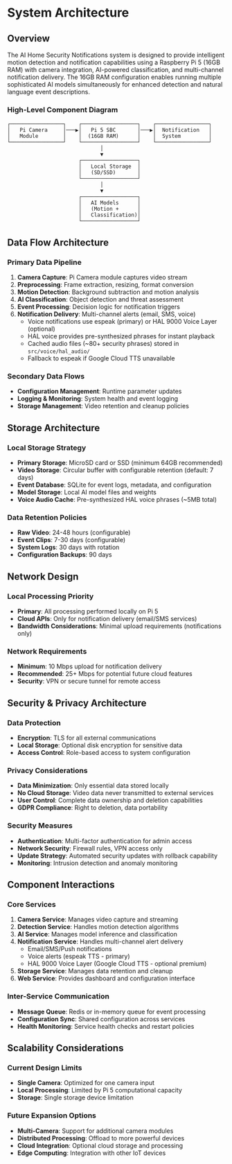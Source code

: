 # System Architecture

## Overview

The AI Home Security Notifications system is designed to provide intelligent motion detection and notification capabilities using a Raspberry Pi 5 (16GB RAM) with camera integration, AI-powered classification, and multi-channel notification delivery. The 16GB RAM configuration enables running multiple sophisticated AI models simultaneously for enhanced detection and natural language event descriptions.

### High-Level Component Diagram

```
┌─────────────────┐    ┌──────────────────┐    ┌─────────────────┐
│   Pi Camera     │───▶│   Pi 5 SBC       │───▶│  Notification   │
│   Module        │    │  (16GB RAM)      │    │  System         │
└─────────────────┘    └──────────────────┘    └─────────────────┘
                              │
                              ▼
                       ┌──────────────────┐
                       │   Local Storage  │
                       │   (SD/SSD)       │
                       └──────────────────┘
                              │
                              ▼
                       ┌──────────────────┐
                       │   AI Models      │
                       │   (Motion +      │
                       │   Classification)│
                       └──────────────────┘
```

## Data Flow Architecture

### Primary Data Pipeline
1. **Camera Capture**: Pi Camera module captures video stream
2. **Preprocessing**: Frame extraction, resizing, format conversion
3. **Motion Detection**: Background subtraction and motion analysis
4. **AI Classification**: Object detection and threat assessment
5. **Event Processing**: Decision logic for notification triggers
6. **Notification Delivery**: Multi-channel alerts (email, SMS, voice)
   - Voice notifications use espeak (primary) or HAL 9000 Voice Layer (optional)
   - HAL voice provides pre-synthesized phrases for instant playback
   - Cached audio files (~80+ security phrases) stored in `src/voice/hal_audio/`
   - Fallback to espeak if Google Cloud TTS unavailable

### Secondary Data Flows
- **Configuration Management**: Runtime parameter updates
- **Logging & Monitoring**: System health and event logging
- **Storage Management**: Video retention and cleanup policies

## Storage Architecture

### Local Storage Strategy
- **Primary Storage**: MicroSD card or SSD (minimum 64GB recommended)
- **Video Storage**: Circular buffer with configurable retention (default: 7 days)
- **Event Database**: SQLite for event logs, metadata, and configuration
- **Model Storage**: Local AI model files and weights
- **Voice Audio Cache**: Pre-synthesized HAL voice phrases (~5MB total)

### Data Retention Policies
- **Raw Video**: 24-48 hours (configurable)
- **Event Clips**: 7-30 days (configurable)
- **System Logs**: 30 days with rotation
- **Configuration Backups**: 90 days

## Network Design

### Local Processing Priority
- **Primary**: All processing performed locally on Pi 5
- **Cloud APIs**: Only for notification delivery (email/SMS services)
- **Bandwidth Considerations**: Minimal upload requirements (notifications only)

### Network Requirements
- **Minimum**: 10 Mbps upload for notification delivery
- **Recommended**: 25+ Mbps for potential future cloud features
- **Security**: VPN or secure tunnel for remote access

## Security & Privacy Architecture

### Data Protection
- **Encryption**: TLS for all external communications
- **Local Storage**: Optional disk encryption for sensitive data
- **Access Control**: Role-based access to system configuration

### Privacy Considerations
- **Data Minimization**: Only essential data stored locally
- **No Cloud Storage**: Video data never transmitted to external services
- **User Control**: Complete data ownership and deletion capabilities
- **GDPR Compliance**: Right to deletion, data portability

### Security Measures
- **Authentication**: Multi-factor authentication for admin access
- **Network Security**: Firewall rules, VPN access only
- **Update Strategy**: Automated security updates with rollback capability
- **Monitoring**: Intrusion detection and anomaly monitoring

## Component Interactions

### Core Services
1. **Camera Service**: Manages video capture and streaming
2. **Detection Service**: Handles motion detection algorithms
3. **AI Service**: Manages model inference and classification
4. **Notification Service**: Handles multi-channel alert delivery
   - Email/SMS/Push notifications
   - Voice alerts (espeak TTS - primary)
   - HAL 9000 Voice Layer (Google Cloud TTS - optional premium)
5. **Storage Service**: Manages data retention and cleanup
6. **Web Service**: Provides dashboard and configuration interface

### Inter-Service Communication
- **Message Queue**: Redis or in-memory queue for event processing
- **Configuration Sync**: Shared configuration across services
- **Health Monitoring**: Service health checks and restart policies

## Scalability Considerations

### Current Design Limits
- **Single Camera**: Optimized for one camera input
- **Local Processing**: Limited by Pi 5 computational capacity
- **Storage**: Single storage device limitation

### Future Expansion Options
- **Multi-Camera**: Support for additional camera modules
- **Distributed Processing**: Offload to more powerful devices
- **Cloud Integration**: Optional cloud storage and processing
- **Edge Computing**: Integration with other IoT devices
